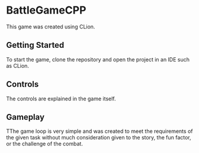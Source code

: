 # BattleGameCPP
This game was created using CLion.

## Getting Started
To start the game, clone the repository and open the project in an IDE such as CLion.

## Controls
The controls are explained in the game itself.

## Gameplay
TThe game loop is very simple and was created to meet the requirements of the given task without much consideration given to the story, the fun factor, or the challenge of the combat.
